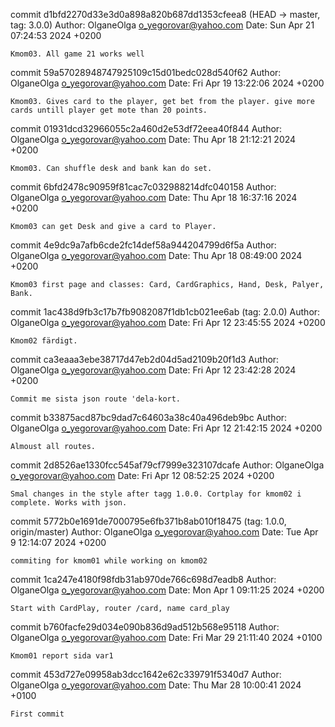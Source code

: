 commit d1bfd2270d33e3d0a898a820b687dd1353cfeea8 (HEAD -> master, tag: 3.0.0)
Author: OlganeOlga <o_yegorovar@yahoo.com>
Date:   Sun Apr 21 07:24:53 2024 +0200

    Kmom03. All game 21 works well

commit 59a57028948747925109c15d01bedc028d540f62
Author: OlganeOlga <o_yegorovar@yahoo.com>
Date:   Fri Apr 19 13:22:06 2024 +0200

    Kmom03. Gives card to the player, get bet from the player. give more cards untill player get mote than 20 points.

commit 01931dcd32966055c2a460d2e53df72eea40f844
Author: OlganeOlga <o_yegorovar@yahoo.com>
Date:   Thu Apr 18 21:12:21 2024 +0200

    Kmom03. Can shuffle desk and bank kan do set.

commit 6bfd2478c90959f81cac7c032988214dfc040158
Author: OlganeOlga <o_yegorovar@yahoo.com>
Date:   Thu Apr 18 16:37:16 2024 +0200

    Kmom03 can get Desk and give a card to Player.

commit 4e9dc9a7afb6cde2fc14def58a944204799d6f5a
Author: OlganeOlga <o_yegorovar@yahoo.com>
Date:   Thu Apr 18 08:49:00 2024 +0200

    Kmom03 first page and classes: Card, CardGraphics, Hand, Desk, Palyer, Bank.

commit 1ac438d9fb3c17b7fb9082087f1db1cb021ee6ab (tag: 2.0.0)
Author: OlganeOlga <o_yegorovar@yahoo.com>
Date:   Fri Apr 12 23:45:55 2024 +0200

    Kmom02 färdigt.

commit ca3eaaa3ebe38717d47eb2d04d5ad2109b20f1d3
Author: OlganeOlga <o_yegorovar@yahoo.com>
Date:   Fri Apr 12 23:42:28 2024 +0200

    Commit me sista json route 'dela-kort.

commit b33875acd87bc9dad7c64603a38c40a496deb9bc
Author: OlganeOlga <o_yegorovar@yahoo.com>
Date:   Fri Apr 12 21:42:15 2024 +0200

    Almoust all routes.

commit 2d8526ae1330fcc545af79cf7999e323107dcafe
Author: OlganeOlga <o_yegorovar@yahoo.com>
Date:   Fri Apr 12 08:52:25 2024 +0200

    Smal changes in the style after tagg 1.0.0. Cortplay for kmom02 i complete. Works with json.

commit 5772b0e1691de7000795e6fb371b8ab010f18475 (tag: 1.0.0, origin/master)
Author: OlganeOlga <o_yegorovar@yahoo.com>
Date:   Tue Apr 9 12:14:07 2024 +0200

    commiting for kmom01 while working on kmom02

commit 1ca247e4180f98fdb31ab970de766c698d7eadb8
Author: OlganeOlga <o_yegorovar@yahoo.com>
Date:   Mon Apr 1 09:11:25 2024 +0200

    Start with CardPlay, router /card, name card_play

commit b760facfe29d034e090b836d9ad512b568e95118
Author: OlganeOlga <o_yegorovar@yahoo.com>
Date:   Fri Mar 29 21:11:40 2024 +0100

    Kmom01 report sida var1

commit 453d727e09958ab3dcc1642e62c339791f5340d7
Author: OlganeOlga <o_yegorovar@yahoo.com>
Date:   Thu Mar 28 10:00:41 2024 +0100

    First commit
